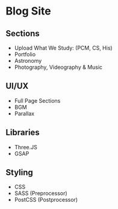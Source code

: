 # Blog Site

## Sections

- Upload What We Study: (PCM, CS, His)
- Portfolio
- Astronomy
- Photography, Videography & Music

## UI/UX

- Full Page Sections
- BGM
- Parallax

## Libraries

- Three.JS
- GSAP

## Styling

- CSS
- SASS (Preprocessor)
- PostCSS (Postprocessor)
